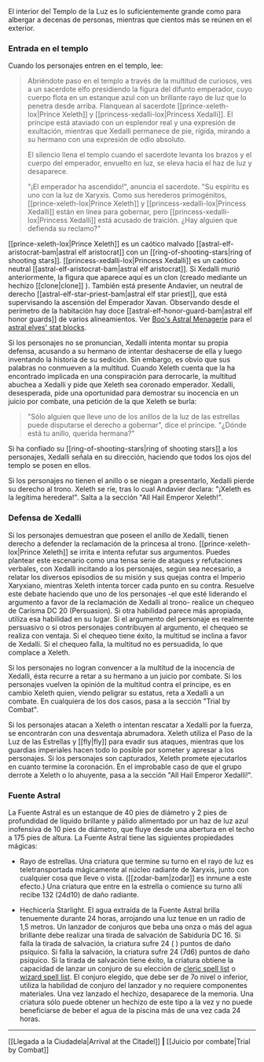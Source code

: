 El interior del Templo de la Luz es lo suficientemente grande como para albergar a decenas de personas, mientras que cientos más se reúnen en el exterior.  

### Entrada en el templo

Cuando los personajes entren en el templo, lee:

> Abriéndote paso en el templo a través de la multitud de curiosos, ves a un sacerdote elfo presidiendo la figura del difunto emperador, cuyo cuerpo flota en un estanque azul con un brillante rayo de luz que lo penetra desde arriba. Flanquean al sacerdote [[prince-xeleth-lox|Prince Xeleth]] y [[princess-xedalli-lox|Princess Xedalli]]. El príncipe está ataviado con un esplendor real y una expresión de exultación, mientras que Xedalli permanece de pie, rígida, mirando a su hermano con una expresión de odio absoluto.
> 
> El silencio llena el templo cuando el sacerdote levanta los brazos y el cuerpo del emperador, envuelto en luz, se eleva hacia el haz de luz y desaparece.
> 
> "¡El emperador ha ascendido!", anuncia el sacerdote. "Su espíritu es uno con la luz de Xaryxis. Como sus herederos primogénitos, [[prince-xeleth-lox|Prince Xeleth]] y [[princess-xedalli-lox|Princess Xedalli]] están en línea para gobernar, pero [[princess-xedalli-lox|Princess Xedalli]] está acusado de traición. ¿Hay alguien que defienda su reclamo?"

[[prince-xeleth-lox|Prince Xeleth]] es un caótico malvado [[astral-elf-aristocrat-bam|astral elf aristocrat]] con un [[ring-of-shooting-stars|ring of shooting stars]]. [[princess-xedalli-lox|Princess Xedalli]] es un caótico neutral [[astral-elf-aristocrat-bam|astral elf aristocrat]]. Si Xedalli murió anteriormente, la figura que aparece aquí es un clon (creado mediante un hechizo [[clone|clone]] ). También está presente Andavier, un neutral de derecho [[astral-elf-star-priest-bam|astral elf star priest]], que está supervisando la ascensión del Emperador Xavan. Observando desde el perímetro de la habitación hay doce [[astral-elf-honor-guard-bam|astral elf honor guards]] de varios alineamientos. Ver [Boo's Astral Menagerie](https://5etools-mirror-1.github.io/book.html#BAM) para el [astral elves' stat blocks](https://5etools-mirror-1.github.io/book.html#BAM,0,bestiary,0).

Si los personajes no se pronuncian, Xedalli intenta montar su propia defensa, acusando a su hermano de intentar deshacerse de ella y luego inventando la historia de su sedición. Sin embargo, es obvio que sus palabras no conmueven a la multitud. Cuando Xeleth cuenta que la ha encontrado implicada en una conspiración para derrocarle, la multitud abuchea a Xedalli y pide que Xeleth sea coronado emperador. Xedalli, desesperada, pide una oportunidad para demostrar su inocencia en un juicio por combate, una petición de la que Xeleth se burla:

> "Sólo alguien que lleve uno de los anillos de la luz de las estrellas puede disputarse el derecho a gobernar", dice el príncipe. "¿Dónde está tu anillo, querida hermana?"

Si ha confiado su [[ring-of-shooting-stars|ring of shooting stars]] a los personajes, Xedalli señala en su dirección, haciendo que todos los ojos del templo se posen en ellos.

Si los personajes no tienen el anillo o se niegan a presentarlo, Xedalli pierde su derecho al trono. Xeleth se ríe, tras lo cual Andavier declara: "¡Xeleth es la legítima heredera!". Salta a la sección "All Hail Emperor Xeleth!".

### Defensa de Xedalli

Si los personajes demuestran que poseen el anillo de Xedalli, tienen derecho a defender la reclamación de la princesa al trono. [[prince-xeleth-lox|Prince Xeleth]] se irrita e intenta refutar sus argumentos. Puedes plantear este escenario como una tensa serie de ataques y refutaciones verbales, con Xedalli incitando a los personajes, según sea necesario, a relatar los diversos episodios de su misión y sus quejas contra el Imperio Xaryxiano, mientras Xeleth intenta torcer cada punto en su contra. Resuelve este debate haciendo que uno de los personajes -el que esté liderando el argumento a favor de la reclamación de Xedalli al trono- realice un chequeo de Carisma DC 20 (Persuasion). Si otra habilidad parece más apropiada, utiliza esa habilidad en su lugar. Si el argumento del personaje es realmente persuasivo o si otros personajes contribuyen al argumento, el chequeo se realiza con ventaja. Si el chequeo tiene éxito, la multitud se inclina a favor de Xedalli. Si el chequeo falla, la multitud no es persuadida, lo que complace a Xeleth.

Si los personajes no logran convencer a la multitud de la inocencia de Xedalli, ésta recurre a retar a su hermano a un juicio por combate. Si los personajes vuelven la opinión de la multitud contra el príncipe, es en cambio Xeleth quien, viendo peligrar su estatus, reta a Xedalli a un combate. En cualquiera de los dos casos, pasa a la sección "Trial by Combat".

Si los personajes atacan a Xeleth o intentan rescatar a Xedalli por la fuerza, se encontrarán con una desventaja abrumadora. Xeleth utiliza el Paso de la Luz de las Estrellas y [[fly|fly]] para evadir sus ataques, mientras que los guardias imperiales hacen todo lo posible por someter y apresar a los personajes. Si los personajes son capturados, Xeleth promete ejecutarlos en cuanto termine la coronación. En el improbable caso de que el grupo derrote a Xeleth o lo ahuyente, pasa a la sección "All Hail Emperor Xedalli!".

### Fuente Astral

La Fuente Astral es un estanque de 40 pies de diámetro y 2 pies de profundidad de líquido brillante y pálido alimentado por un haz de luz azul inofensiva de 10 pies de diámetro, que fluye desde una abertura en el techo a 175 pies de altura. La Fuente Astral tiene las siguientes propiedades mágicas:

  * Rayo de estrellas. Una criatura que termine su turno en el rayo de luz es teletransportada mágicamente al núcleo radiante de Xaryxis, junto con cualquier cosa que lleve o vista. ([[zodar-bam|zodar]] es inmune a este efecto.) Una criatura que entre en la estrella o comience su turno allí recibe 132 (24d10) de daño radiante.

  * Hechicería Starlight. El agua extraída de la Fuente Astral brilla tenuemente durante 24 horas, arrojando una luz tenue en un radio de 1,5 metros. Un lanzador de conjuros que beba una onza o más del agua brillante debe realizar una tirada de salvación de Sabiduría DC 16. Si falla la tirada de salvación, la criatura sufre 24 ( ) puntos de daño psíquico. Si falla la salvación, la criatura sufre 24 (7d6) puntos de daño psíquico. Si la tirada de salvación tiene éxito, la criatura obtiene la capacidad de lanzar un conjuro de su elección de [cleric spell list](https://5etools-mirror-1.github.io/spells.html#blankhash,flstclass:cleric=1) o [wizard spell list](https://5etools-mirror-1.github.io/spells.html#blankhash,flstclass:wizard=1). El conjuro elegido, que debe ser de 7o nivel o inferior, utiliza la habilidad de conjuro del lanzador y no requiere componentes materiales. Una vez lanzado el hechizo, desaparece de la memoria. Una criatura sólo puede obtener un hechizo de este tipo a la vez y no puede beneficiarse de beber el agua de la piscina más de una vez cada 24 horas.
* * *

[[Llegada a la Ciudadela|Arrival at the Citadel]] **|** [[Juicio por combate|Trial by Combat]] 
